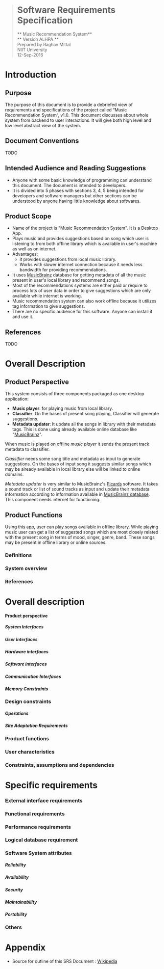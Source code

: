 
> # Software Requirements Specification
> ** Music Recommendation System**  
> ** Version ALHPA **  
> Prepared by Raghav Mittal  
> NIIT University  
> 12-Sep-2016

# Introduction

## Purpose
The purpose of this document is to provide a debriefed view of requirements and specifications of the project called “Music Recommendation System“, v1.0. This document discusses about whole system from backend to user interactions. It will give both high level and low level abstract view of the system.

## Document Conventions
  TODO

## Intended Audience and Reading Suggestions
* Anyone with some basic knowledge of programming can understand this document. The document is intended to developers.
* It is divided into 5 phases with sections 3, 4, 5 being intended for developers and software managers but other sections can be understood by anyone having little knowledge about softwares.

## Product Scope
* Name of the project is "Music Recommendation System". It is a Desktop App.
* Plays music and provides suggestions based on song which user is listening to from both offline library which is available in user's machine as well as on internet.
* Advantages:
  * it provides suggestions from local music library.
  * Works with slower internet connection because it needs less bandwidth for providing recommendations.
* It uses [MusicBrainz][musicbrainz-website] database for getting metadata of all the music present in user's local library and recommend songs.
* Most of the recommendations systems are either paid or require to process lots of user data in order to give suggestions which are only available while internet is working.
* Music recommendation system can also work offline because it utilizes tag information to give suggestions.
* There are no specific audience for this software. Anyone can install it and use it.

## References
 TODO

# Overall Description

## Product Perspective
This system consists of three components packaged as one desktop application:
* **Music player**: for playing music from local library.
* **Classifier**: On the bases of present song playing, Classifier will generate suggestions.
* **Metadata updater**: It update all the songs in library with their metadata tags. This is done using already available online database like "[MusicBrainz][musicbrainz-website]".  

When music is played on offline _music player_ it sends the present track metadata to classifier.  

_Classifier_ needs some song title and metadata as input to generate suggestions. On the bases of
input song it suggests similar songs which may be already available in local library else will be linked to online domains.

_Metadata updater_ is very similar to MusicBrainz's [Picards][picards-website] software. It takes a sound track or list of sound tracks as input and update their metadata information according to information available in [MusicBrainz database][musicbrainz-database-website]. This component needs internet for functioning.

## Product Functions
Using this app, user can play songs available in offline library. While playing music user can get a list of suggested songs which are most closely related with the present song in terms of mood, singer, genre, band. These songs may be present in offline library or online sources.

### Definitions
### System overview
### References
# Overall description
#### Product perspective
##### System Interfaces
##### User Interfaces
##### Hardware interfaces
##### Software interfaces
##### Communication Interfaces
##### Memory Constraints
### Design constraints
##### Operations
##### Site Adaptation Requirements
### Product functions
### User characteristics
### Constraints, assumptions and dependencies
# Specific requirements
### External interface requirements
### Functional requirements
### Performance requirements
### Logical database requirement
### Software System attributes
##### Reliability
##### Availability
##### Security
##### Maintainability
##### Portability
### Others
# Appendix
- Source for outline of this SRS Document : [Wikipedia](https://en.wikipedia.org/wiki/Software_requirements_specification#Structure)

[musicbrainz-website]: https://musicbrainz.org
[musicbrainz-database-website]: https://musicbrainz.org/doc/MusicBrainz_Database
[picards-website]: https://picard.musicbrainz.org
